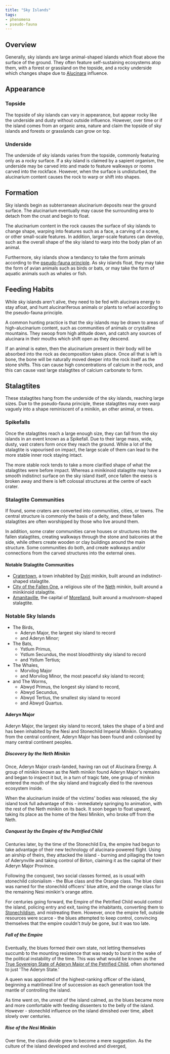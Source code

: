 ```yaml
---
title: "Sky Islands"
tags:
- phenomena
- pseudo-fauna
---
```

## Overview
Generally, sky islands are large animal-shaped islands which float above the surface of the ground. They often feature self-sustaining ecosystems atop them, with a forest or grassland on the topside, and a rocky underside which changes shape due to [Alucinara](phenomena/alucinara.md) influence.

## Appearance
### Topside
The topside of sky islands can vary in appearance, but appear rocky like the underside and dusty without outside influence. However, over time or if the island comes from an organic area, nature and claim the topside of sky islands and forests or grasslands can grow on top.

### Underside
The underside of sky islands varies from the topside, commonly featuring only as a rocky surface. If a sky island is claimed by a sapient organism, the underside may be carved into and made to feature walkways or rooms carved into the rockface. However, when the surface is undisturbed, the alucinarium content causes the rock to warp or shift into shapes.

## Formation
Sky islands begin as subterranean alucinarium deposits near the ground surface. The alucinarium eventually may cause the surrounding area to detach from the crust and begin to float.

The alucinarium content in the rock causes the surface of sky islands to change shape, warping into features such as a face, a carving of a scene, or other small-scale features. In addition, larger-scale features can develop, such as the overall shape of the sky island to warp into the body plan of an animal.

Furthermore, sky islands show a tendancy to take the form animals according to the [pseudo-fauna principle](phenomena/pseudo-fauna-principle.md). As sky islands float, they may take the form of avian animals such as birds or bats, or may take the form of aquatic animals such as whales or fish.

## Feeding Habits
While sky islands aren't alive, they need to be fed with alucinara energy to stay afloat, and hunt alucinariferous animals or plants to refuel according to the pseudo-fauna principle.

A common hunting practice is that the sky islands may be drawn to areas of high-alucinarium content, such as communities of animals or crystalline mountains. They swoop from high altitude  down, and catch any sources of alucinara in their mouths which shift open as they descend.

If an animal is eaten, then the alucinarium present in their body will be absorbed into the rock as decomposition takes place. Once all that is left is bone, the bone will be naturally moved deeper into the rock itself as the stone shifts. This can cause high concentrations of calcium in the rock, and this can cause vast large stalagtites of calcium carbonate to form.

## Stalagtites
These stalagtites hang from the underside of the sky islands, reaching large sizes. Due to the pseudo-fauna principle, these stalagtites may even warp vaguely into a shape reminiscent of a minikin, an other animal, or trees.

### Spikefalls
Once the stalagtites reach a large enough size, they can fall from the sky islands in an event known as a Spikefall. Due to their large mass, wide, dusty, vast craters form once they reach the ground. While a lot of the stalagtite is vapourised on impact, the large scale of them can lead to the more stable inner rock staying intact.

The more stable rock tends to take a more clarified shape of what the stalagtites were before impact. Whereas a minikinoid stalagtite may have a smooth indistinct surface on the sky island itself, once fallen the exess is broken away and there is left colossal structures at the centre of each crater.

### Stalagtite Communities
If found, some craters are converted into communities, cities, or towns. The central structure is commonly the basis of a deity, and these fallen stalagtites are often worshipped by those who live around them.

In addition, some crater communities carve houses or structures into the fallen stalagtites, creating walkways through the stone and balconies at the side, while others create wooden or clay buildings around the main structure. Some communities do both, and create walkways and/or connections from the carved structures into the external ones.

#### Notable Stalagtite Communities
- [Cratertown](locations/cratertown.md), a town inhabited by [Dviri](cultures/dviri.md) minikin, built around an indistinct-shaped stalagtite.
- [City of the Fallen One](locations/city-of-the-fallen-one.md), a religious site of the [Neth](cultures/neth.md) minikin, built around a minikinoid stalagtite.
- [Amanitaville](locations/amanitaville.md), the capital of [Morelland](locations/morelland.md), built around a mushroom-shaped stalagtite.

### Notable Sky Islands
- The Birds,
	- Aderyn Major, the largest sky island to record
	- and Aderyn Minor;
- The Bats,
	- Ystlum Primus,
	- Ystlum Secundus, the most bloodthirsty sky island to record
	- and Ystlum Tertius;
- The Whales,
	- Morvilog Major
	- and Morvilog Minor, the most peaceful sky island to record;
- and The Worms,
	- Abwyd Primus, the longest sky island to record,
	- Abwyd Secundus,
	- Abwyd Tertius, the smallest sky island to record
	- and Abwyd Quartus.

#### Aderyn Major
Aderyn Major, the largest sky island to record, takes the shape of a bird and has been inhabited by the Nesi and Stonechild Imperial Minikin. Originating from the central continent, Aderyn Major has been found and colonised by many central continent peoples.

##### Discovery by the Neth Minikin
Once, Aderyn Major crash-landed, having ran out of Alucinara Energy. A group of minikin known as the Neth minikin found Aderyn Major's remains and began to inspect it but, in a turn of tragic fate, one group of minikin entered the mouth of the sky island and tragically died to the ravenous ecosystem inside.

When the alucinarium inside of the victims' bodies was released, the sky island took full advantage of this - immediately springing to animation, with the rest of the Neth minikin on its back. It soon began to float upward, taking its place as the home of the Nesi Minikin, who broke off from the Neth.

##### Conquest by the Empire of the Petrified Child
Centuries later, by the time of the Stonechild Era, the empire had begun to take advantage of their new technology of alucinara-powered flight. Using an airship of theirs, they attacked the island - burning and pillaging the town of Aderynville and taking control of Birton, claiming it as the capital of their Aderyn Major Province.

Following the conquest, two social classes formed, as is usual with stonechild colonialism - the Blue class and the Orange class. The blue class was named for the stonechild officers' blue attire, and the orange class for the remaining Nesi minikin's orange attire.

For centuries going forward, the Empire of the Petrified Child would control the island, policing entry and exit, taxing the inhabitants, converting them to [Stonechildism](religions/stonechildism.md), and mistreating them. However, once the empire fell, outside resources were scarce - the blues attempted to keep control, convincing themselves that the empire couldn't *truly* be gone, but it was too late.

##### Fall of the Empire
Eventually, the blues formed their own state, not letting themselves succumb to the mounting resistence that was ready to burst in the wake of the political instability of the time. This was what would be known as the [True Sovereign State of Aderyn Major of the Petrified Child](locations/2nd-realm/the-aderyn-state.md), often shortened to just 'The Aderyn State.'

A queen was appointed of the highest-ranking officer of the island, beginning a matrilineal line of succession as each generation took the mantle of controlling the island.

As time went on, the unrest of the island calmed, as the blues became more and more comfortable with feeding dissenters to the belly of the island. However - stonechild influence on the island dimished over time, albeit slowly over centuries.

##### Rise of the Nesi Minikin
Over time, the class divide grew to become a mere suggestion. As the culture of the island developed and evolved and diverged, 